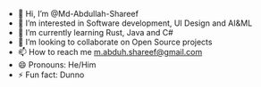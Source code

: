 - 👋 Hi, I’m @Md-Abdullah-Shareef
- 👀 I’m interested in Software development, UI Design and AI&ML
- 🌱 I’m currently learning Rust, Java and C#
- 💞️ I’m looking to collaborate on Open Source projects
- 📫 How to reach me m.abduh.shareef@gmail.com
- 😄 Pronouns: He/Him
- ⚡ Fun fact: Dunno

<!---
Md-Abdullah-Shareef/Md-Abdullah-Shareef is a ✨ special ✨ repository because its `README.md` (this file) appears on your GitHub profile.
You can click the Preview link to take a look at your changes.
--->
